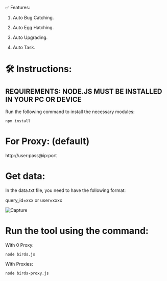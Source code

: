 ✅ Features:

1. Auto Bug Catching.

2. Auto Egg Hatching.

3. Auto Upgrading.

4. Auto Task.


# 🛠️ Instructions:

## REQUIREMENTS: NODE.JS MUST BE INSTALLED IN YOUR PC OR DEVICE

Run the following command to install the necessary modules:

`npm install`

# For Proxy: (default)

http://user:pass@ip:port

# Get data:

In the data.txt file, you need to have the following format:

query_id=xxx or user=xxxx

![Capture](https://github-production-user-asset-6210df.s3.amazonaws.com/91039250/373542486-6db0b3ed-86fe-4cf7-b9c3-9dde4c0f2efb.PNG?X-Amz-Algorithm=AWS4-HMAC-SHA256&X-Amz-Credential=AKIAVCODYLSA53PQK4ZA%2F20241019%2Fus-east-1%2Fs3%2Faws4_request&X-Amz-Date=20241019T224315Z&X-Amz-Expires=300&X-Amz-Signature=1e81ee3b78a047f524565130f19da0b9df6b1b4ccd65447d15d700f8f7c8fef1&X-Amz-SignedHeaders=host)


# Run the tool using the command:

With 0 Proxy:

`node birds.js`

With Proxies:

`node birds-proxy.js`


